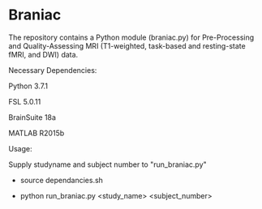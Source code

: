 # Braniac

The repository contains a Python module (braniac.py) for Pre-Processing and Quality-Assessing MRI (T1-weighted, task-based and resting-state fMRI, and DWI) data. 

Necessary Dependencies:

Python 3.7.1 

FSL 5.0.11 

BrainSuite 18a 

MATLAB R2015b 

Usage:

Supply studyname and subject number to "run_braniac.py"

- source dependancies.sh

- python run_braniac.py <study_name> <subject_number>

